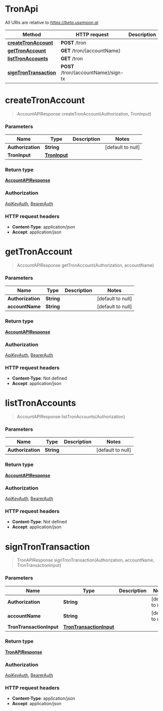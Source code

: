 # TronApi

All URIs are relative to *https://beta.usemoon.ai*

| Method | HTTP request | Description |
|------------- | ------------- | -------------|
| [**createTronAccount**](TronApi.md#createTronAccount) | **POST** /tron |  |
| [**getTronAccount**](TronApi.md#getTronAccount) | **GET** /tron/{accountName} |  |
| [**listTronAccounts**](TronApi.md#listTronAccounts) | **GET** /tron |  |
| [**signTronTransaction**](TronApi.md#signTronTransaction) | **POST** /tron/{accountName}/sign-tx |  |


<a name="createTronAccount"></a>
# **createTronAccount**
> AccountAPIResponse createTronAccount(Authorization, TronInput)



### Parameters

|Name | Type | Description  | Notes |
|------------- | ------------- | ------------- | -------------|
| **Authorization** | **String**|  | [default to null] |
| **TronInput** | [**TronInput**](../Models/TronInput.md)|  | |

### Return type

[**AccountAPIResponse**](../Models/AccountAPIResponse.md)

### Authorization

[ApiKeyAuth](../README.md#ApiKeyAuth), [BearerAuth](../README.md#BearerAuth)

### HTTP request headers

- **Content-Type**: application/json
- **Accept**: application/json

<a name="getTronAccount"></a>
# **getTronAccount**
> AccountAPIResponse getTronAccount(Authorization, accountName)



### Parameters

|Name | Type | Description  | Notes |
|------------- | ------------- | ------------- | -------------|
| **Authorization** | **String**|  | [default to null] |
| **accountName** | **String**|  | [default to null] |

### Return type

[**AccountAPIResponse**](../Models/AccountAPIResponse.md)

### Authorization

[ApiKeyAuth](../README.md#ApiKeyAuth), [BearerAuth](../README.md#BearerAuth)

### HTTP request headers

- **Content-Type**: Not defined
- **Accept**: application/json

<a name="listTronAccounts"></a>
# **listTronAccounts**
> AccountAPIResponse listTronAccounts(Authorization)



### Parameters

|Name | Type | Description  | Notes |
|------------- | ------------- | ------------- | -------------|
| **Authorization** | **String**|  | [default to null] |

### Return type

[**AccountAPIResponse**](../Models/AccountAPIResponse.md)

### Authorization

[ApiKeyAuth](../README.md#ApiKeyAuth), [BearerAuth](../README.md#BearerAuth)

### HTTP request headers

- **Content-Type**: Not defined
- **Accept**: application/json

<a name="signTronTransaction"></a>
# **signTronTransaction**
> TronAPIResponse signTronTransaction(Authorization, accountName, TronTransactionInput)



### Parameters

|Name | Type | Description  | Notes |
|------------- | ------------- | ------------- | -------------|
| **Authorization** | **String**|  | [default to null] |
| **accountName** | **String**|  | [default to null] |
| **TronTransactionInput** | [**TronTransactionInput**](../Models/TronTransactionInput.md)|  | |

### Return type

[**TronAPIResponse**](../Models/TronAPIResponse.md)

### Authorization

[ApiKeyAuth](../README.md#ApiKeyAuth), [BearerAuth](../README.md#BearerAuth)

### HTTP request headers

- **Content-Type**: application/json
- **Accept**: application/json

